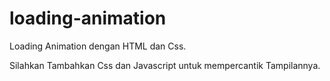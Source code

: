 # loading-animation

Loading Animation dengan HTML dan Css.

Silahkan Tambahkan Css dan Javascript untuk mempercantik Tampilannya.
